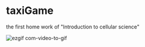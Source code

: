 # taxiGame

the first home work of "Introduction to cellular science"

![ezgif com-video-to-gif](https://user-images.githubusercontent.com/109019979/229583430-45aec4b4-a51e-41c4-9c28-3a8734234062.gif)
